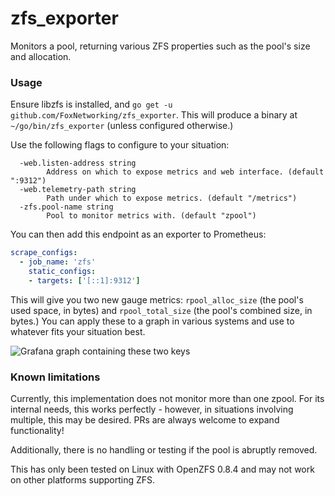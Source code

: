 # zfs_exporter
Monitors a pool, returning various ZFS properties such as the pool's size and allocation.

### Usage
Ensure libzfs is installed, and `go get -u github.com/FoxNetworking/zfs_exporter`. This will produce a binary at `~/go/bin/zfs_exporter` (unless configured otherwise.)

Use the following flags to configure to your situation:

```
  -web.listen-address string
    	Address on which to expose metrics and web interface. (default ":9312")
  -web.telemetry-path string
    	Path under which to expose metrics. (default "/metrics")
  -zfs.pool-name string
    	Pool to monitor metrics with. (default "zpool")
```

You can then add this endpoint as an exporter to Prometheus:

```yaml
scrape_configs:
  - job_name: 'zfs'
    static_configs:
    - targets: ['[::1]:9312']
```

This will give you two new gauge metrics: `rpool_alloc_size` (the pool's used space, in bytes) and `rpool_total_size` (the pool's combined size, in bytes.)
You can apply these to a graph in various systems and use to whatever fits your situation best.

![Grafana graph containing these two keys](https://owo.whats-th.is/8wB5Aiy.png)

### Known limitations
Currently, this implementation does not monitor more than one zpool. For its internal needs, this works perfectly - however, in situations involving multiple, this may be desired. PRs are always welcome to expand functionality!

Additionally, there is no handling or testing if the pool is abruptly removed.

This has only been tested on Linux with OpenZFS 0.8.4 and may not work on other platforms supporting ZFS.